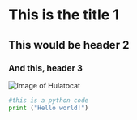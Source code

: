 # This is the title 1

## This would be header 2

### And this, header 3

![Image of Hulatocat](https://octodex.github.com/images/hula_loop_octodex03.gif)

```python
#this is a python code
print ("Hello world!")
```
